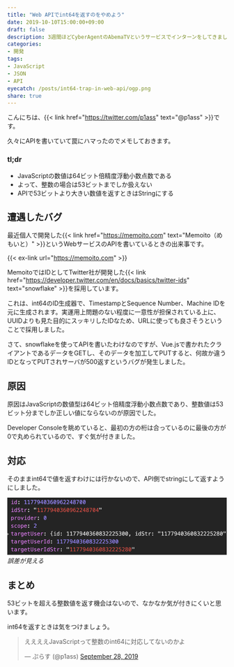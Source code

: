 ```yaml
---
title: "Web APIでint64を返すのをやめよう"
date: 2019-10-10T15:00:00+09:00
draft: false
description: 3週間ほどCyberAgentのAbemaTVというサービスでインターンをしてきました。Goを使った開発を行い、メモリリークやDBのセッションの持ち方、goroutine内でpanicが起きた時の対処など、今まで考えたことがなかったことを多く学ぶことができました。
categories:
- 開発
tags:
- JavaScript
- JSON
- API
eyecatch: /posts/int64-trap-in-web-api/ogp.png
share: true
---
```


こんにちは、{{< link href="https://twitter.com/p1ass" text="@p1ass" >}}です。  

久々にAPIを書いていて罠にハマったのでメモしておきます。

### tl;dr

- JavaScriptの数値は64ビット倍精度浮動小数点数である
- よって、整数の場合は53ビットまでしか扱えない
- APIで53ビットより大きい数値を返すときはStringにする

<!--more-->

## 遭遇したバグ

最近個人で開発した{{< link href="https://memoito.com" text="Memoito（めもいと）" >}}というWebサービスのAPIを書いているときの出来事です。

{{< ex-link url="https://memoito.com" >}}

MemoitoではIDとしてTwitter社が開発した{{< link href="https://developer.twitter.com/en/docs/basics/twitter-ids" text="snowflake" >}}を採用しています。

これは、int64のID生成器で、TimestampとSequence Number、Machine IDを元に生成されます。実運用上問題のない程度に一意性が担保されている上に、UUIDよりも見た目的にスッキリしたIDなため、URLに使っても良さそうということで採用しました。

さて、snowflakeを使ってAPIを書いたわけなのですが、Vue.jsで書かれたクライアントであるデータをGETし、そのデータを加工してPUTすると、何故か違うIDとなってPUTされサーバが500返すというバグが発生しました。

## 原因

原因はJavaScriptの数値型は64ビット倍精度浮動小数点数であり、整数値は53ビット分までしか正しい値にならないのが原因でした。

Developer Consoleを眺めていると、最初の方の桁は合っているのに最後の方が0で丸められているので、すぐ気が付きました。

## 対応

そのままint64で値を返すわけには行かないので、API側でstringにして返すようにしました。

![nya-n.png](nya-n.png)
_誤差が見える_

## まとめ

53ビットを超える整数値を返す機会はないので、なかなか気が付きにくいと思います。

int64を返すときは気をつけましょう。

<blockquote class="twitter-tweet"><p lang="ja" dir="ltr">ええええJavaScriptって整数のint64に対応してないのかよ</p>&mdash; ぷらす (@p1ass) <a href="https://twitter.com/p1ass/status/1177964450554400770?ref_src=twsrc%5Etfw">September 28, 2019</a></blockquote> <script async src="https://platform.twitter.com/widgets.js" charset="utf-8"></script>
